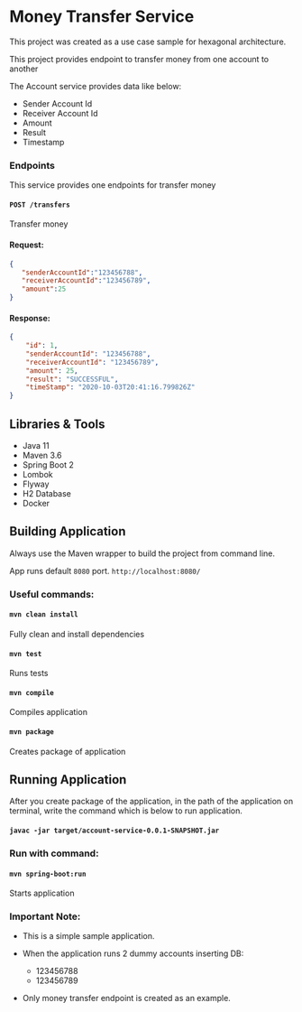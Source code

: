 # Money Transfer Service

This project was created as a use case sample for hexagonal architecture.

This project provides endpoint to transfer money from one account to another

The Account service provides data like below:

* Sender Account Id
* Receiver Account Id
* Amount
* Result
* Timestamp

### Endpoints

This service provides one endpoints for transfer money

#### `POST /transfers`

Transfer money

#### Request:

```json
{
   "senderAccountId":"123456788",
   "receiverAccountId":"123456789",
   "amount":25
}
```

#### Response:

```json
{
    "id": 1,
    "senderAccountId": "123456788",
    "receiverAccountId": "123456789",
    "amount": 25,
    "result": "SUCCESSFUL",
    "timeStamp": "2020-10-03T20:41:16.799826Z"
}
```

## Libraries & Tools

* Java 11
* Maven 3.6
* Spring Boot 2
* Lombok
* Flyway
* H2 Database
* Docker


## Building Application

Always use the Maven wrapper to build the project from command line.

App runs default `8080` port. `http://localhost:8080/`

### Useful commands:

#### `mvn clean install`
Fully clean and install dependencies
#### `mvn test`
Runs tests
#### `mvn compile`
Compiles application
#### `mvn package`
Creates package of application


## Running Application

After you create package of the application, in the path of the application on terminal, write the command which is below to run application.

#### `javac -jar target/account-service-0.0.1-SNAPSHOT.jar`

### Run with command:

#### `mvn spring-boot:run`
Starts application


### Important Note:
* This is a simple sample application.
* When the application runs 2 dummy accounts inserting DB:
  - 123456788
  - 123456789

* Only money transfer endpoint is created as an example.
